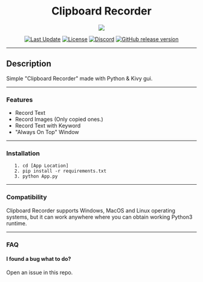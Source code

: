 <div align="center">

# Clipboard Recorder

![](https://i.imgur.com/OnCpXFK.png)


[![Last Update](https://img.shields.io/github/last-commit/WiLuX-Source/Clipboard-Recorder.svg?style=for-the-badge&label=Update&logo=github&cacheSeconds=600)](https://github.com/WiLuX-Source/SteamRouteTool/releases)
[![License](https://img.shields.io/github/license/WiLuX-Source/Clipboard-Recorder.svg?label=License&cacheSeconds=2592000&style=for-the-badge)](https://github.com/WiLuX-Source/Clipboard-Recorder/blob/main/LICENSE)
[![Discord](https://img.shields.io/discord/852591290872233984.svg?color=7289da&label=Discord&logo=discord&logoColor=white&cacheSeconds=3600&style=for-the-badge)](https://discord.gg/BvT98xY2rr)
[![GitHub release version](https://img.shields.io/github/v/release/WiLuX-Source/Clipboard-Recorder.svg?label=Version&logo=github&cacheSeconds=600&style=for-the-badge)](https://github.com/WiLuX-Source/Clipboard-Recorder/releases)
</div>

---

## Description

Simple "Clipboard Recorder" made with Python & Kivy gui.

---

### Features

- Record Text
- Record Images (Only copied ones.)
- Record Text with Keyword
- "Always On Top" Window

---

### Installation

```console
   1. cd [App Location]
   2. pip install -r requirements.txt
   3. python App.py
   ```

---

### Compatibility

Clipboard Recorder supports Windows, MacOS and Linux operating systems, but it can work anywhere where you can obtain working Python3 runtime.

---

### FAQ

#### I found a bug what to do?
Open an issue in this repo.
